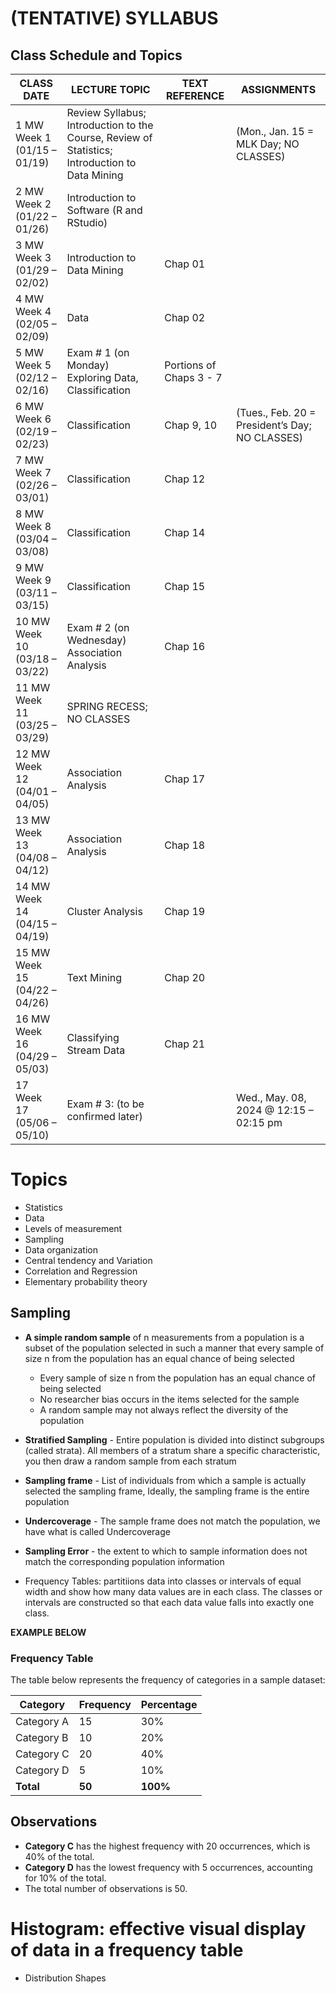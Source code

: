 # (TENTATIVE) SYLLABUS

## Class Schedule and Topics

| CLASS DATE | LECTURE TOPIC | TEXT REFERENCE | ASSIGNMENTS |
|------------|---------------|----------------|-------------|
| 1 MW Week 1 (01/15 – 01/19) | Review Syllabus; Introduction to the Course, Review of Statistics; Introduction to Data Mining | | (Mon., Jan. 15 = MLK Day; NO CLASSES) |
| 2 MW Week 2 (01/22 – 01/26) | Introduction to Software (R and RStudio) | | |
| 3 MW Week 3 (01/29 – 02/02) | Introduction to Data Mining | Chap 01 | |
| 4 MW Week 4 (02/05 – 02/09) | Data | Chap 02 | |
| 5 MW Week 5 (02/12 – 02/16) | Exam # 1 (on Monday) Exploring Data, Classification | Portions of Chaps 3 - 7 | |
| 6 MW Week 6 (02/19 – 02/23) | Classification | Chap 9, 10 | (Tues., Feb. 20 = President’s Day; NO CLASSES) |
| 7 MW Week 7 (02/26 – 03/01) | Classification | Chap 12 | |
| 8 MW Week 8 (03/04 – 03/08) | Classification | Chap 14 | |
| 9 MW Week 9 (03/11 – 03/15) | Classification | Chap 15 | |
| 10 MW Week 10 (03/18 – 03/22) | Exam # 2 (on Wednesday) Association Analysis | Chap 16 | |
| 11 MW Week 11 (03/25 – 03/29) | SPRING RECESS; NO CLASSES | | |
| 12 MW Week 12 (04/01 – 04/05) | Association Analysis | Chap 17 | |
| 13 MW Week 13 (04/08 – 04/12) | Association Analysis | Chap 18 | |
| 14 MW Week 14 (04/15 – 04/19) | Cluster Analysis | Chap 19 | |
| 15 MW Week 15 (04/22 – 04/26) | Text Mining | Chap 20 | |
| 16 MW Week 16 (04/29 – 05/03) | Classifying Stream Data | Chap 21 | |
| 17 Week 17 (05/06 – 05/10) | Exam # 3: (to be confirmed later) | | Wed., May. 08, 2024 @ 12:15 – 02:15 pm |

# Topics

- Statistics
- Data
- Levels of measurement
- Sampling
- Data organization
- Central tendency and Variation
- Correlation and Regression
- Elementary probability theory

## Sampling

- **A simple random sample** of n measurements from a population is a subset of the population selected in such a manner that every sample of size n from the population has an equal chance of being selected
    - Every sample of size n from the population has an equal chance of being selected
    - No researcher bias occurs in the items selected for the sample
    - A random sample may not always reflect the diversity of the population
- **Stratified Sampling** - Entire population is divided into distinct subgroups (called strata). All members of a stratum share a specific characteristic, you then draw a random sample from each stratum
- **Sampling frame** - List of individuals from which a sample is actually selected the sampling frame, Ideally, the sampling frame is the entire population
- **Undercoverage** - The sample frame does not match the population, we have what is called Undercoverage
- **Sampling Error** - the extent to which to sample information does not match the corresponding population information

- Frequency Tables: partitiions data into classes or intervals of equal width and show how many data values are in each class. The classes or intervals are constructed so that each data value falls into exactly one class.

**EXAMPLE BELOW**

### Frequency Table

The table below represents the frequency of categories in a sample dataset:

| Category | Frequency | Percentage |
|----------|-----------|------------|
| Category A | 15        | 30%        |
| Category B | 10        | 20%        |
| Category C | 20        | 40%        |
| Category D | 5         | 10%        |
| **Total**  | **50**    | **100%**   |

## Observations

- **Category C** has the highest frequency with 20 occurrences, which is 40% of the total.
- **Category D** has the lowest frequency with 5 occurrences, accounting for 10% of the total.
- The total number of observations is 50.

# Histogram: effective visual display of data in a frequency table

- Distribution Shapes
